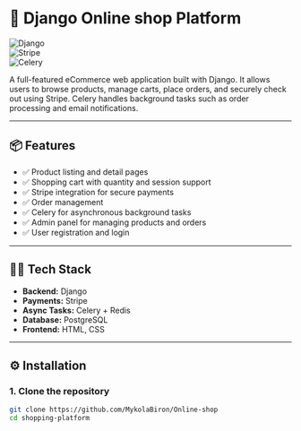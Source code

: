 # 🛒 Django Online shop Platform

![Django](https://img.shields.io/badge/Django-092E20?style=for-the-badge&logo=django&logoColor=white)<br>
![Stripe](https://img.shields.io/badge/Stripe-635BFF?style=for-the-badge&logo=stripe&logoColor=white)<br>
![Celery](https://img.shields.io/badge/Celery-37814A?style=for-the-badge&logo=celery&logoColor=white)

A full-featured eCommerce web application built with Django. It allows users to browse products, manage carts, place orders, and securely check out using Stripe. 
Celery handles background tasks such as order processing and email notifications.

---

## 📦 Features

- ✅ Product listing and detail pages
- ✅ Shopping cart with quantity and session support
- ✅ Stripe integration for secure payments
- ✅ Order management
- ✅ Celery for asynchronous background tasks
- ✅ Admin panel for managing products and orders
- ✅ User registration and login

---

## 🧑‍💻 Tech Stack

- **Backend:** Django
- **Payments:** Stripe
- **Async Tasks:** Celery + Redis
- **Database:** PostgreSQL
- **Frontend:** HTML, CSS 

---

## ⚙️ Installation

### 1. Clone the repository
```bash
git clone https://github.com/MykolaBiron/Online-shop
cd shopping-platform
